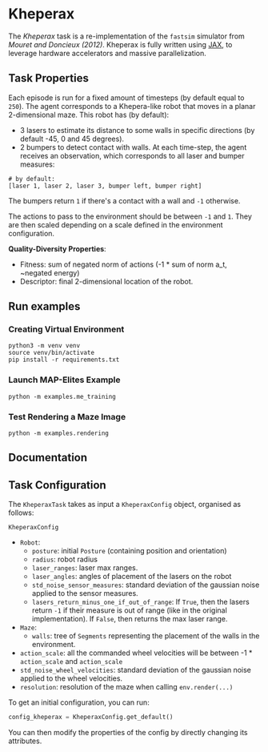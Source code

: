 # Kheperax

The *Kheperax* task is a re-implementation of the `fastsim` simulator from _Mouret and Doncieux (2012)_.
Kheperax is fully written using [JAX](https://github.com/google/jax), to leverage hardware accelerators and massive parallelization.

## Task Properties

Each episode is run for a fixed amount of timesteps (by default equal to `250`).
The agent corresponds to a Khepera-like robot that moves in a planar 2-dimensional maze.
This robot has (by default):
- 3 lasers to estimate its distance to some walls in specific directions (by default -45, 0 and 45 degrees).
- 2 bumpers to detect contact with walls.
At each time-step, the agent receives an observation, which corresponds to all laser and bumper measures: 
```
# by default:
[laser 1, laser 2, laser 3, bumper left, bumper right]
```
The bumpers return `1` if there's a contact with a wall and `-1` otherwise.

The actions to pass to the environment should be between `-1` and `1`. 
They are then scaled depending on a scale defined in the environment configuration.

**Quality-Diversity Properties**:
- Fitness: sum of negated norm of actions (-1 * sum of norm a_t, ~negated energy)
- Descriptor: final 2-dimensional location of the robot.


## Run examples

### Creating Virtual Environment

```shell
python3 -m venv venv
source venv/bin/activate
pip install -r requirements.txt
```

### Launch MAP-Elites Example

```shell
python -m examples.me_training
```

### Test Rendering a Maze Image

```shell
python -m examples.rendering
```

## Documentation

## Task Configuration

The `KheperaxTask` takes as input a `KheperaxConfig` object, organised as follows:

`KheperaxConfig`
- `Robot`:
  - `posture`: initial `Posture` (containing position and orientation)
  - `radius`: robot radius
  - `laser_ranges`: laser max ranges.
  - `laser_angles`: angles of placement of the lasers on the robot
  - `std_noise_sensor_measures`: standard deviation of the gaussian noise applied to the sensor measures.
  - `lasers_return_minus_one_if_out_of_range`: 
  If `True`, then the lasers return `-1` if their measure is out of range (like in the original implementation).
  If `False`, then returns the max laser range.
- `Maze`:
  - `walls`: tree of `Segments` representing the placement of the walls in the environment.
- `action_scale`: all the commanded wheel velocities will be between -1 * `action_scale` and `action_scale`
- `std_noise_wheel_velocities`: standard deviation of the gaussian noise applied to the wheel velocities.
- `resolution`: resolution of the maze when calling `env.render(...)` 

To get an initial configuration, you can run:
```python
config_kheperax = KheperaxConfig.get_default()
```

You can then modify the properties of the config by directly changing its attributes.


